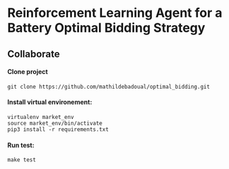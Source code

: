 # Reinforcement Learning Agent for a Battery Optimal Bidding Strategy


## Collaborate

#### Clone project  
```
git clone https://github.com/mathildebadoual/optimal_bidding.git
```

#### Install virtual environement:
```
virtualenv market_env
source market_env/bin/activate
pip3 install -r requirements.txt
```

#### Run test:
```
make test
```
